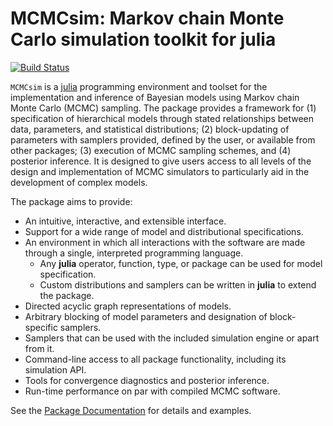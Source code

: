 # MCMCsim: Markov chain Monte Carlo simulation toolkit for julia

[![Build Status](https://travis-ci.org/brian-j-smith/MCMCsim.jl.svg?branch=master)](https://travis-ci.org/brian-j-smith/MCMCsim.jl)

`MCMCsim` is a [julia](http://julialang.org/) programming environment and toolset for the implementation and inference of Bayesian models using Markov chain Monte Carlo (MCMC) sampling.  The package provides a framework for (1) specification of hierarchical models through stated relationships between data, parameters, and statistical distributions; (2) block-updating of parameters with samplers provided, defined by the user, or available from other packages; (3) execution of MCMC sampling schemes, and (4) posterior inference.  It is designed to give users access to all levels of the design and implementation of MCMC simulators to particularly aid in the development of complex models.

The package aims to provide:

* An intuitive, interactive, and extensible interface.
* Support for a wide range of model and distributional specifications.
* An environment in which all interactions with the software are made through a single, interpreted programming language.
	* Any **julia** operator, function, type, or package can be used for model specification.
	* Custom distributions and samplers can be written in **julia** to extend the package.
* Directed acyclic graph representations of models.
* Arbitrary blocking of model parameters and designation of block-specific samplers.
* Samplers that can be used with the included simulation engine or apart from it.
* Command-line access to all package functionality, including its simulation API.
* Tools for convergence diagnostics and posterior inference.
* Run-time performance on par with compiled MCMC software.

See the [Package Documentation](http://mcmcsimjl.readthedocs.org/en/latest/) for details and examples.

